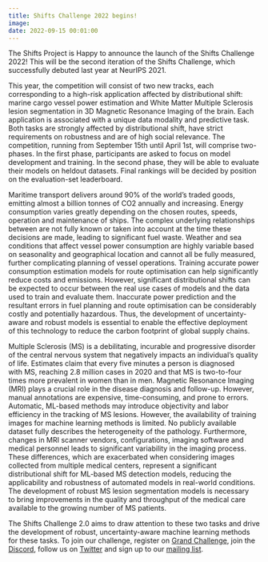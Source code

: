 ```yaml
---
title: Shifts Challenge 2022 begins!
image:
date: 2022-09-15 00:01:00
---
```

The Shifts Project is&nbsp;Happy to&nbsp;announce the launch of&nbsp;the Shifts Challenge 2022! This will be&nbsp;the second iteration of&nbsp;the Shifts Challenge, which successfully debuted last year at&nbsp;NeurIPS 2021.

This year, the competition will consist of&nbsp;two new tracks, each corresponding to&nbsp;a&nbsp;high-risk application affected by&nbsp;distributional shift: marine cargo vessel power estimation and White Matter Multiple Sclerosis lesion segmentation in&nbsp;3D&nbsp;Magnetic Resonance Imaging of&nbsp;the brain. Each application is&nbsp;associated with a&nbsp;unique data modality and predictive task. Both tasks are strongly affected by&nbsp;distributional shift, have strict requirements on&nbsp;robustness and are of&nbsp;high social relevance. The competition, running from September 15th until April 1st, will comprise two-phases. In&nbsp;the first phase, participants are asked to&nbsp;focus on&nbsp;model development and training. In&nbsp;the second phase, they will be&nbsp;able to&nbsp;evaluate their models on&nbsp;heldout datasets. Final rankings will be&nbsp;decided by&nbsp;position on&nbsp;the evaluation-set leaderboard.

Maritime transport delivers around&nbsp;90% of&nbsp;the world&rsquo;s traded goods, emitting almost a&nbsp;billion tonnes of&nbsp;CO2 annually and increasing. Energy consumption varies greatly depending on&nbsp;the chosen routes, speeds, operation and maintenance of&nbsp;ships. The complex underlying relationships between are not fully known or&nbsp;taken into account at&nbsp;the time these decisions are made, leading to&nbsp;significant fuel waste.
Weather and sea conditions that affect vessel power consumption are highly variable based on&nbsp;seasonality and geographical location and cannot all be&nbsp;fully measured, further complicating planning of&nbsp;vessel operations. Training accurate power consumption estimation models for route optimisation can help significantly reduce costs and emissions. However, significant distributional shifts can be&nbsp;expected to&nbsp;occur between the real use cases of&nbsp;models and the data used to&nbsp;train and evaluate them. Inaccurate power prediction and the resultant errors in&nbsp;fuel planning and route optimisation can be&nbsp;considerably costly and potentially hazardous. Thus, the development of&nbsp;uncertainty-aware and robust models is&nbsp;essential to&nbsp;enable the effective deployment of&nbsp;this technology to&nbsp;reduce the carbon footprint of&nbsp;global supply chains.

Multiple Sclerosis (MS) is&nbsp;a&nbsp;debilitating, incurable and progressive disorder of&nbsp;the central nervous system that negatively impacts an&nbsp;individual&rsquo;s quality of&nbsp;life. Estimates claim that every five minutes a&nbsp;person is&nbsp;diagnosed with&nbsp;MS, reaching 2.8 million cases in&nbsp;2020 and that&nbsp;MS is&nbsp;two-to-four times more prevalent in&nbsp;women than in&nbsp;men. Magnetic Resonance Imaging (MRI) plays a&nbsp;crucial role in&nbsp;the disease diagnosis and follow-up. However, manual annotations are expensive, time-consuming, and prone to&nbsp;errors. Automatic, ML-based methods may introduce objectivity and labor efficiency in&nbsp;the tracking of&nbsp;MS lesions. However, the availability of&nbsp;training images for machine learning methods is&nbsp;limited. No&nbsp;publicly available dataset fully describes the heterogeneity of&nbsp;the pathology. Furthermore, changes in&nbsp;MRI scanner vendors, configurations, imaging software and medical personnel leads to&nbsp;significant variability in&nbsp;the imaging process. These differences, which are exacerbated when considering images collected from multiple medical centers, represent a&nbsp;significant distributional shift for ML-based MS&nbsp;detection models, reducing the applicability and robustness of&nbsp;automated models in&nbsp;real-world conditions. The development of&nbsp;robust&nbsp;MS lesion segmentation models is&nbsp;necessary to&nbsp;bring improvements in&nbsp;the quality and throughput of&nbsp;the medical care available to&nbsp;the growing number of&nbsp;MS patients.

The Shifts Challenge&nbsp;2.0 aims to&nbsp;draw attention to&nbsp;these two tasks and drive the development of&nbsp;robust, uncertainty-aware machine learning methods for these tasks. To&nbsp;join our challenge, register on&nbsp;[Grand Challenge](https://shifts.grand-challenge.org), join the [Discord](https://discord.gg/dszh2VnM), follow&nbsp;us on&nbsp;[Twitter](https://twitter.com/ShiftsProject) and sign up&nbsp;to&nbsp;our [mailing list](https://forms.gle/DnC9mVCYgHhwCGWy5).
